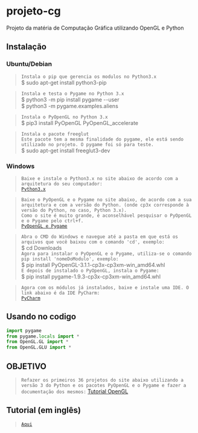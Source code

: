 # projeto-cg
Projeto da matéria de Computação Gráfica utilizando OpenGL e Python

## Instalação
### Ubuntu/Debian
>`Instala o pip que gerencia os modulos no Python3.x` </br>
>$ sudo apt-get install python3-pip </br>

>`Instala e testa o Pygame no Python 3.x` </br>
>$ python3 -m pip install pygame --user </br>
>$ python3 -m pygame.examples.aliens </br>

>`Instala o PyOpenGL no Python 3.x` </br>
>$ pip3 install PyOpenGL PyOpenGL_accelerate </br>

>`Instala o pacote freeglut` </br>
>`Este pacote tem a mesma finalidade do pygame, ele está sendo utilizado no projeto. O pygame foi só para teste.` </br>
>$ sudo apt-get install freeglut3-dev </br>

### Windows
> `Baixe e instale o Python3.x no site abaixo de acordo com a arquitetura do seu computador:` </br>
> [`Python3.x`](https://www.python.org/downloads/windows/) </br>

> `Baixe o PyOpenGL e o Pygame no site abaixo, de acordo com a sua arquitetura e com a versão do Python. (onde cp3x corresponde à versão do Python, no caso, Python 3.x).` </br>
> `Como o site é muito grande, é aconselhável pesquisar o PyOpenGL e o Pygame pelo ctrl+f.` </br>
> [`PyOpenGL e Pygame`](http://www.lfd.uci.edu/~gohlke/pythonlibs/) </br>

> `Abra o CMD do Windows e navegue até a pasta em que está os arquivos que você baixou com o comando 'cd', exemplo:` </br>
> $ cd Downloads </br>
> `Agora para instalar o PyOpenGL e o Pygame, utiliza-se o comando pip install 'nomeDoModulo', exemplo:` </br>
> $ pip install PyOpenGL-3.1.1-cp3x-cp3xm-win_amd64.whl </br>
> `E depois de instalado o PyOpenGL, instala o Pygame:` </br>
> $ pip install pygame-1.9.3-cp3x-cp3xm-win_amd64.whl </br>

> `Agora com os módulos já instalados, baixe e instale uma IDE. O link abaixo é da IDE PyCharm:` </br>
> [`PyCharm`](https://www.jetbrains.com/pycharm/download/#section=windows) </br>

## Usando no codigo
```python
import pygame
from pygame.locals import *
from OpenGL.GL import *
from OpenGL.GLU import *
```
## OBJETIVO
> `Refazer os primeiros 36 projetos do site abaixo utilizando a versão 3 do Python e os pacotes PyOpenGL e o Pygame e fazer a documentação dos mesmos:`
>[Tutorial OpenGL](http://lazyfoo.net/tutorials/SDL/index.php)

## Tutorial (em inglês)
> [`Aqui`](https://pythonprogramming.net/opengl-pyopengl-python-pygame-tutorial/)
